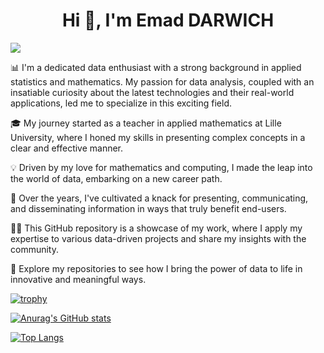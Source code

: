 <h1 align="center">Hi 👋, I'm Emad DARWICH</h1>

![](https://komarev.com/ghpvc/?username=your-github-username)

📊 I'm a dedicated data enthusiast with a strong background in applied statistics and mathematics. My passion for data analysis, coupled with an insatiable curiosity about the latest technologies and their real-world applications, led me to specialize in this exciting field.

🎓 My journey started as a teacher in applied mathematics at Lille University, where I honed my skills in presenting complex concepts in a clear and effective manner.

💡 Driven by my love for mathematics and computing, I made the leap into the world of data, embarking on a new career path.

🌟 Over the years, I've cultivated a knack for presenting, communicating, and disseminating information in ways that truly benefit end-users.

👩‍💻 This GitHub repository is a showcase of my work, where I apply my expertise to various data-driven projects and share my insights with the community.

🚀 Explore my repositories to see how I bring the power of data to life in innovative and meaningful ways.

[![trophy](https://github-profile-trophy.vercel.app/?username=ryo-ma)](https://github.com/ryo-ma/github-profile-trophy)



[![Anurag's GitHub stats](https://github-readme-stats.vercel.app/api?username=emaddar)](https://github.com/anuraghazra/github-readme-stats)


[![Top Langs](https://github-readme-stats.vercel.app/api/top-langs/?username=emaddar&layout=donut)](https://github.com/anuraghazra/github-readme-stats)
